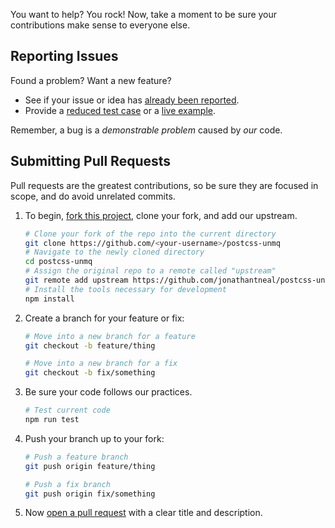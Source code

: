 You want to help? You rock! Now, take a moment to be sure your contributions make sense to everyone else.

## Reporting Issues

Found a problem? Want a new feature?

- See if your issue or idea has [already been reported].
- Provide a [reduced test case] or a [live example].

Remember, a bug is a _demonstrable problem_ caused by _our_ code.

## Submitting Pull Requests

Pull requests are the greatest contributions, so be sure they are focused in scope, and do avoid unrelated commits.

1. To begin, [fork this project], clone your fork, and add our upstream.
   ```bash
   # Clone your fork of the repo into the current directory
   git clone https://github.com/<your-username>/postcss-unmq
   # Navigate to the newly cloned directory
   cd postcss-unmq
   # Assign the original repo to a remote called "upstream"
   git remote add upstream https://github.com/jonathantneal/postcss-unmq
   # Install the tools necessary for development
   npm install
   ```

2. Create a branch for your feature or fix:
   ```bash
   # Move into a new branch for a feature
   git checkout -b feature/thing
   ```
   ```bash
   # Move into a new branch for a fix
   git checkout -b fix/something
   ```

3. Be sure your code follows our practices.
   ```bash
   # Test current code
   npm run test
   ```

4. Push your branch up to your fork:
   ```bash
   # Push a feature branch
   git push origin feature/thing
   ```
   ```bash
   # Push a fix branch
   git push origin fix/something
   ```

5. Now [open a pull request] with a clear title and description.

[already been reported]: issues
[fork this project]:     fork
[live example]:          http://codepen.io/pen
[open a pull request]:   https://help.github.com/articles/using-pull-requests/
[reduced test case]:     https://css-tricks.com/reduced-test-cases/
